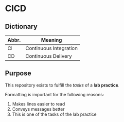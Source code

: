 # CICD

## Dictionary

| Abbr. | Meaning                |
| ----- | ---------------------- |
| CI    | Continuous Integration |
| CD    | Continuous Delivery    |

## Purpose

This repository exists to fulfill the *tasks* of a **lab practice**.

Formatting is important for the following reasons:
1. Makes lines easier to read
2. Conveys messages better
3. This is one of the tasks of the lab practice
